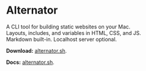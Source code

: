 # Alternator

A CLI tool for building static websites on your Mac.<br />
Layouts, includes, and variables in HTML, CSS, and JS.<br />
Markdown built-in. Localhost server optional.

**Download:** [alternator.sh](https://alternator.sh).

**Docs:** [alternator.sh](https://alternator.sh).
